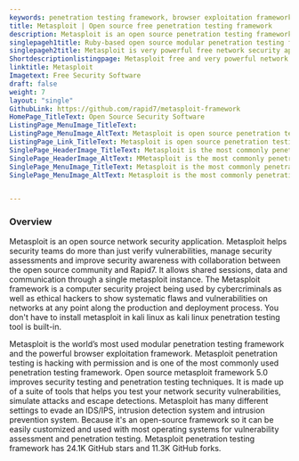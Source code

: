 ```yaml
---
keywords: penetration testing framework, browser exploitation framework, metasploit penetration testing, vulnerability assessment and penetration testing, kali linux penetration testing, network security application, intrusion detection system
title: Metasploit | Open source free penetration testing framework
description: Metasploit is an open source penetration testing framework. The metasploit project is used to monitor known vulnerabilities using penetration testing techniques
singlepageh1title: Ruby-based open source modular penetration testing framework
singlepageh2title: Metasploit is very powerful free network security application. It is used by cyber criminals and ethical hackers to show flaws and vulnerabilities on networks
Shortdescriptionlistingpage: Metasploit free and very powerful network security and penetration testing framework. It is used by cyber criminals and ethical hackers for vulnerability assessment and penetration testing on networks.
linktitle: Metasploit
Imagetext: Free Security Software
draft: false
weight: 7
layout: "single"
GithubLink: https://github.com/rapid7/metasploit-framework
HomePage_TitleText: Open Source Security Software
ListingPage_MenuImage_TitleText: 
ListingPage_MenuImage_AltText: Metasploit is open source penetration testing framework
ListingPage_Link_TitleText: Metasploit is open source penetration testing framework
SinglePage_HeaderImage_TitleText: Metasploit is the most commonly penetration testing framework for vulnerability assessment and penetration testing
SinglePage_HeaderImage_AltText: MMetasploit is the most commonly penetration testing framework for vulnerability assessment and penetration testing
SinglePage_MenuImage_TitleText: Metasploit is the most commonly penetration testing framework for vulnerability assessment and penetration testing
SinglePage_MenuImage_AltText: Metasploit is the most commonly penetration testing framework for vulnerability assessment and penetration testing


---
```


### **Overview**

Metasploit is an open source network security application. Metasploit helps security teams do more than just verify vulnerabilities, manage security assessments and improve security awareness with collaboration between the open source community and Rapid7. It allows shared sessions, data and communication through a single metasploit instance. The Metasploit framework is a computer security project being used by cybercriminals as well as ethical hackers to show systematic flaws and vulnerabilities on networks at any point along the production and deployment process. You don't have to install metasploit in kali linux as kali linux penetration testing tool is built-in.

Metasploit is the world’s most used modular penetration testing framework and the powerful browser exploitation framework. Metasploit penetration testing is hacking with permission and is one of the most commonly used penetration testing framework. Open source metasploit framework 5.0 improves security testing and penetration testing techniques. It is made up of a suite of tools that helps you test your network security vulnerabilities, simulate attacks and escape detections. Metasploit has many different settings to evade an IDS/IPS, intrusion detection system and intrusion prevention system. Because it's an open-source framework so it can be easily customized and used with most operating systems for vulnerability assessment and penetration testing. Metasploit penetration testing framework has 24.1K GitHub stars and 11.3K GitHub forks.